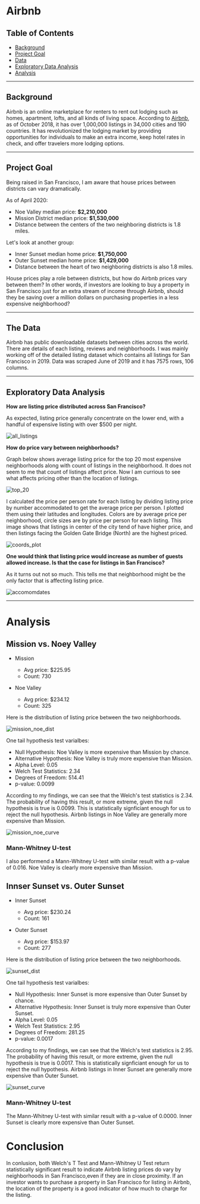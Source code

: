 # Airbnb

## Table of Contents
- [Background](#Background)
- [Project Goal](#project-goal)
- [Data](#the-data)
- [Exploratory Data Analysis](#exploratory-data-analysis)
- [Analysis](#analysis)

---

## Background 

Airbnb is an online marketplace for renters to rent out lodging such as homes, apartment, lofts, and all kinds of living space. According to [Airbnb](https://declara.com/content/A5YPWkg8), as of October 2018, it has over 1,000,000 listings in 34,000 cities and 190 countries. It has revolutionized the lodging market by providing opportunities for individuals to make an extra income, keep hotel rates in check, and offer travelers more lodging options.

---

## Project Goal

Being raised in San Francisco, I am aware that house prices between districts can vary dramatically. 

As of April 2020:
- Noe Valley median price: **$2,210,000**
- Mission District median price: **$1,530,000**
- Distance between the centers of the two neighboring districts is 1.8 miles.

Let's look at another group:
- Inner Sunset median home price: **$1,750,000** 
- Outer Sunset median home price: **$1,429,000**
- Distance between the heart of two neighboring districts is also 1.8 miles.

House prices play a role between districts, but how do Airbnb prices vary between them? In other words, if investors are looking to buy a property in San Francisco just for an extra stream of income through Airbnb, should they be saving over a million dollars on purchasing properties in a less expensive neighborhood?

---

## The Data

Airbnb has public downloadable datasets between cities across the world. There are details of each listing, reviews and neighborhoods. I was mainly working off of the detailed listing dataset which contains all listings for San Francisco in 2019. Data was scraped June of 2019 and it has 7575 rows, 106 columns. 

---

## Exploratory Data Analysis

**How are listing price distributed across San Francisco?**

As expected, listing price generally concentrate on the lower end, with a handful of expensive listing with over $500 per night.

![all_listings](images/list_all.png)

**How do price vary between neighborhoods?**

Graph below shows average listing price for the top 20 most expensive neighborhoods along with count of listings in the neighborhood. It does not seem to me that count of listings affect price. Now I am currious to see what affects pricing other than the location of listings.

![top_20](images/top_20.png)


I calculated the price per person rate for each listing by dividing listing price by number accommodated to get the average price per person. I plotted them using their latitudes and longitudes. Colors are by average price per neighborhood, circle sizes are by price per person for each listing. This image shows that listings in center of the city tend of have higher price, and then listings facing the Golden Gate Bridge (North) are the highest priced. 


![coords_plot](images/coords_plot.png)


**One would think that listing price would increase as number of guests allowed increase. Is that the case for listings in San Francisco?**

As it turns out not so much. This tells me that neighborhood might be the only factor that is affecting listing price.

![accomomdates](images/accomoates.png)


---

# Analysis

## Mission vs. Noey Valley

- Mission 
    - Avg price: $225.95
    - Count: 730

- Noe Valley
    - Avg price: $234.12
    - Count: 325

Here is the distribution of listing price between the two neighborhoods.

![mission_noe_dist](images/mission_noe_dist.png)

One tail hypothesis test varialbes:
- Null Hypothesis: Noe Valley is more expensive than Mission by chance.
- Alternative Hypothesis: Noe Valley is truly more expensive than Mission. 
- Alpha Level: 0.05
- Welch Test Statistics: 2.34
- Degrees of Freedom: 514.41
- p-value: 0.0099

According to my findings, we can see that the Welch's test statistics is 2.34. The probability of having this result, or more extreme, given the null hypothesis is true is 0.0099. This is statistically signficiant enough for us to reject the null hypothesis. Airbnb listings in Noe Valley are generally more expensive than Mission.

![mission_noe_curve](images/mission_noe_curve.png)

### Mann-Whitney U-test
I also performend a Mann-Whitney U-test with  similar result with a p-value of 0.016. Noe Valley is clearly more expensive than Mission.

## Innser Sunset vs. Outer Sunset

- Inner Sunset 
    - Avg price: $230.24
    - Count: 161

- Outer Sunset
    - Avg price: $153.97
    - Count: 277

Here is the distribution of listing price between the two neighborhoods.

![sunset_dist](images/sunset_dist.png)

One tail hypothesis test varialbes:
- Null Hypothesis: Inner Sunset is more expensive than Outer Sunset by chance.
- Alternative Hypothesis: Inner Sunset is truly more expensive than Outer Sunset. 
- Alpha Level: 0.05
- Welch Test Statistics: 2.95
- Degrees of Freedom: 281.25
- p-value: 0.0017

According to my findings, we can see that the Welch's test statistics is 2.95. The probability of having this result, or more extreme, given the null hypothesis is true is 0.0017. This is statistically signficiant enough for us to reject the null hypothesis. Airbnb listings in Inner Sunset are generally more expensive than Outer Sunset.

![sunset_curve](images/sunset_curve.png)

### Mann-Whitney U-test
 The Mann-Whitney U-test with similar result with a p-value of 0.0000. Inner Sunset is clearly more expensive than Outer Sunset.

# Conclusion

In conlusion, both Welch's T Test and Mann-Whitney U Test return statistically significant result to indicate Airbnb listing prices do vary by neighborhoods in San Francisco,even if they are in close proximity. If an investor wants to purchase a property in San Francisco for listing in Airbnb, the location of the property is a good indicator of how much to charge for the listing. 

 












